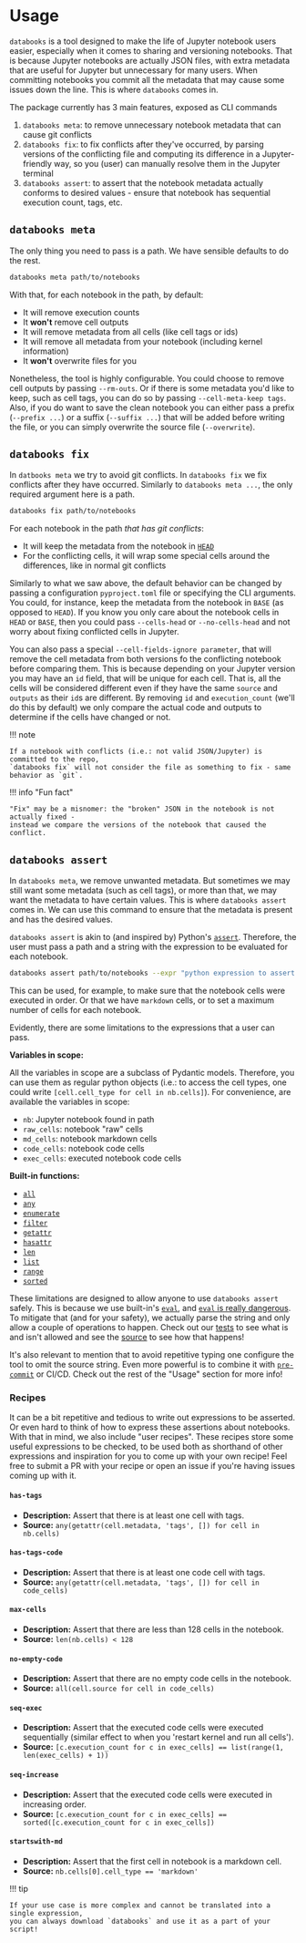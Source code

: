 # Usage

`databooks` is a tool designed to make the life of Jupyter notebook users easier,
especially when it comes to sharing and versioning notebooks. That is because Jupyter
notebooks are actually JSON files, with extra metadata that are useful for Jupyter but
unnecessary for many users. When committing notebooks you commit all the metadata that
may cause some issues down the line. This is where `databooks` comes in.

The package currently has 3 main features, exposed as CLI commands

1. `databooks meta`: to remove unnecessary notebook metadata that can cause git conflicts
2. `databooks fix`: to fix conflicts after they've occurred, by parsing versions of the
conflicting file and computing its difference in a Jupyter-friendly way, so you (user) can
manually resolve them in the Jupyter terminal
3. `databooks assert`: to assert that the notebook metadata actually conforms to desired
values - ensure that notebook has sequential execution count, tags, etc.

## `databooks meta`

The only thing you need to pass is a path. We have sensible defaults to do the rest.

```bash
databooks meta path/to/notebooks
```

With that, for each notebook in the path, by default:

- It will remove execution counts
- It **won't** remove cell outputs
- It will remove metadata from all cells (like cell tags or ids)
- It will remove all metadata from your notebook (including kernel information)
- It **won't** overwrite files for you

Nonetheless, the tool is highly configurable. You could choose to remove cell outputs by
passing `--rm-outs`. Or if there is some metadata you'd like to keep, such as cell tags,
you can do so by passing `--cell-meta-keep tags`. Also, if you do want to save the clean
notebook you can either pass a prefix (`--prefix ...`) or a suffix (`--suffix ...`) that
will be added before writing the file, or you can simply overwrite the source file
(`--overwrite`).

## `databooks fix`

In `datbooks meta` we try to avoid git conflicts. In `databooks fix` we fix conflicts after
they have occurred. Similarly to `databooks meta ...`, the only required argument here
is a path.

```bash
databooks fix path/to/notebooks
```

For each notebook in the path _that has git conflicts_:

- It will keep the metadata from the notebook in [`HEAD`](https://stackoverflow.com/questions/2304087/what-is-head-in-git)
- For the conflicting cells, it will wrap some special cells around the differences, like
in normal git conflicts

Similarly to what we saw above, the default behavior can be changed by passing a
configuration `pyproject.toml` file or specifying the CLI arguments. You could, for
instance, keep the metadata from the notebook in `BASE` (as opposed to `HEAD`). If you
know you only care about the notebook cells in `HEAD` or `BASE`, then you could pass
`--cells-head` or `--no-cells-head` and not worry about fixing conflicted cells in Jupyter.

You can also pass a special `--cell-fields-ignore parameter`, that will remove the cell
metadata from both versions fo the conflicting notebook before comparing them. This is
because depending on your Jupyter version you may have an `id` field, that will be unique
for each cell. That is, all the cells will be considered different even if they have the
same `source` and `outputs` as their `id`s are different. By removing `id` and
`execution_count` (we'll do this by default) we only compare the actual code and outputs
to determine if the cells have changed or not.

!!! note

    If a notebook with conflicts (i.e.: not valid JSON/Jupyter) is committed to the repo,
    `databooks fix` will not consider the file as something to fix - same behavior as `git`.

!!! info "Fun fact"

    "Fix" may be a misnomer: the "broken" JSON in the notebook is not actually fixed -
    instead we compare the versions of the notebook that caused the conflict.

## `databooks assert`

In `databooks meta`, we remove unwanted metadata. But sometimes we may still want some
metadata (such as cell tags), or more than that, we may want the metadata to have
certain values. This is where `databooks assert` comes in. We can use this command to
ensure that the metadata is present and has the desired values.

`databooks assert` is akin to (and inspired by) Python's [`assert`](https://docs.python.org/3/reference/simple_stmts.html#the-assert-statement).
Therefore, the user must pass a path and a string with the expression to be evaluated
for each notebook.

```bash
databooks assert path/to/notebooks --expr "python expression to assert on notebooks"
```

This can be used, for example, to make sure that the notebook cells were executed in
order. Or that we have `markdown` cells, or to set a maximum number of cells for each
notebook.

Evidently, there are some limitations to the expressions that a user can pass.

**Variables in scope:**

All the variables in scope are a subclass of Pydantic models. Therefore, you can use them
as regular python objects (i.e.: to access the cell types, one could write
`[cell.cell_type for cell in nb.cells]`). For convenience, are available the variables
in scope:

- `nb`: Jupyter notebook found in path
- `raw_cells`: notebook "raw" cells
- `md_cells`: notebook markdown cells
- `code_cells`: notebook code cells
- `exec_cells`: executed notebook code cells

**Built-in functions:**
<!-- [[[cog
import ast
from pathlib import Path
import cog

SRC_FILE = Path("databooks/affirm.py")
DOC_TEMPLATE = "- [`{func}`](https://docs.python.org/3/library/functions.html#{func})"

ast_tree = ast.parse(SRC_FILE.read_text("utf-8"))
allowed_builtins_node = next(
    node
    for node in ast.walk(ast_tree)
    if isinstance(node, ast.Assign) and node.targets[0].id == "_ALLOWED_BUILTINS"
)

try:
    allowed_builtins = [func.id for func in allowed_builtins_node.value.elts]
except AttributeError:
    raise ValueError("Could not find assignment of builtins.")

cog.out("\n".join(DOC_TEMPLATE.format(func=func) for func in allowed_builtins))
]]] -->
- [`all`](https://docs.python.org/3/library/functions.html#all)
- [`any`](https://docs.python.org/3/library/functions.html#any)
- [`enumerate`](https://docs.python.org/3/library/functions.html#enumerate)
- [`filter`](https://docs.python.org/3/library/functions.html#filter)
- [`getattr`](https://docs.python.org/3/library/functions.html#getattr)
- [`hasattr`](https://docs.python.org/3/library/functions.html#hasattr)
- [`len`](https://docs.python.org/3/library/functions.html#len)
- [`list`](https://docs.python.org/3/library/functions.html#list)
- [`range`](https://docs.python.org/3/library/functions.html#range)
- [`sorted`](https://docs.python.org/3/library/functions.html#sorted)
<!-- [[[end]]] -->

These limitations are designed to allow anyone to use `databooks assert` safely. This is
because we use built-in's [`eval`](https://docs.python.org/3/library/functions.html#eval),
and [`eval` is really dangerous](https://nedbatchelder.com/blog/201206/eval_really_is_dangerous.html).
To mitigate that (and for your safety), we actually parse the string and only allow a
couple of operations to happen. Check out our [tests](https://github.com/datarootsio/databooks/blob/main/tests/test_affirm.py)
to see what is and isn't allowed and see the [source](https://github.com/datarootsio/databooks/blob/main/databooks/affirm.py)
to see how that happens!

It's also relevant to mention that to avoid repetitive typing one configure the tool to
omit the source string. Even more powerful is to combine it with [`pre-commit`](https://pre-commit.com/)
or CI/CD. Check out the rest of the "Usage" section for more info!

### Recipes

It can be a bit repetitive and tedious to write out expressions to be asserted. Or
even hard to think of how to express these assertions about notebooks. With that in mind,
we also include "user recipes". These recipes store some useful expressions to be checked,
to be used both as shorthand of other expressions and inspiration for you to come up
with your own recipe! Feel free to submit a PR with your recipe or open an issue if
you're  having issues coming up with it.

<!-- [[[cog
import importlib.util
from collections import namedtuple
import cog

spec = importlib.util.spec_from_file_location("databooks", "databooks/recipes.py")
recipes = importlib.util.module_from_spec(spec)
spec.loader.exec_module(recipes)

RecipeDoc = namedtuple("RecipeDoc", ["name", "src", "desc"])

DOC_TEMPLATE = """#### `{recipe.name}`
- **Description:** {recipe.desc}
- **Source:** `{recipe.src}`
"""

recipe_names = [name for name in dir(recipes.CookBook) if not name.startswith("_")]
recipe_infos = [getattr(recipes.CookBook, recipe) for recipe in recipe_names]
recipe_docs = [
    RecipeDoc(name=name.replace("_","-"), src=info.src, desc=info.description)
    for name, info in zip(recipe_names, recipe_infos)
]

cog.out("\n".join(DOC_TEMPLATE.format(recipe=recipe) for recipe in recipe_docs))

]]] -->
#### `has-tags`
- **Description:** Assert that there is at least one cell with tags.
- **Source:** `any(getattr(cell.metadata, 'tags', []) for cell in nb.cells)`

#### `has-tags-code`
- **Description:** Assert that there is at least one code cell with tags.
- **Source:** `any(getattr(cell.metadata, 'tags', []) for cell in code_cells)`

#### `max-cells`
- **Description:** Assert that there are less than 128 cells in the notebook.
- **Source:** `len(nb.cells) < 128`

#### `no-empty-code`
- **Description:** Assert that there are no empty code cells in the notebook.
- **Source:** `all(cell.source for cell in code_cells)`

#### `seq-exec`
- **Description:** Assert that the executed code cells were executed sequentially (similar effect to when you 'restart kernel and run all cells').
- **Source:** `[c.execution_count for c in exec_cells] == list(range(1, len(exec_cells) + 1))`

#### `seq-increase`
- **Description:** Assert that the executed code cells were executed in increasing order.
- **Source:** `[c.execution_count for c in exec_cells] == sorted([c.execution_count for c in exec_cells])`

#### `startswith-md`
- **Description:** Assert that the first cell in notebook is a markdown cell.
- **Source:** `nb.cells[0].cell_type == 'markdown'`
<!-- [[[end]]] -->

!!! tip

    If your use case is more complex and cannot be translated into a single expression,
    you can always download `databooks` and use it as a part of your script!
